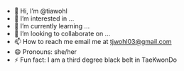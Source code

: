 - 👋 Hi, I’m @tiawohl
- 👀 I’m interested in ...
- 🌱 I’m currently learning ...
- 💞️ I’m looking to collaborate on ...
- 📫 How to reach me email me at tjwohl03@gmail.com
- 😄 Pronouns: she/her
- ⚡ Fun fact: I am a third degree black belt in TaeKwonDo

<!---
tiawohl/tiawohl is a ✨ special ✨ repository because its `README.md` (this file) appears on your GitHub profile.
You can click the Preview link to take a look at your changes.
--->
